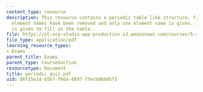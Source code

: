 ```yaml
---
content_type: resource
description: This resource contains a periodic table like structure, from which the
  element names have been removed and only one element name is given. Instruction
  is given to fill in the table.
file: https://ol-ocw-studio-app-production.s3.amazonaws.com/courses/5-44-organometallic-chemistry-fall-2004/86f15e1db5b7f6da8897f7ecb86b05f1_periodic_quiz.pdf
file_type: application/pdf
learning_resource_types:
- Exams
parent_title: Exams
parent_type: CourseSection
resourcetype: Document
title: periodic_quiz.pdf
uid: 86f15e1d-b5b7-f6da-8897-f7ecb86b05f1
---
```

